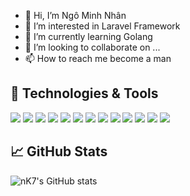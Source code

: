 - 👋 Hi, I’m Ngô Minh Nhân
- 👀 I’m interested in Laravel Framework
- 🌱 I’m currently learning Golang
- 💞️ I’m looking to collaborate on ...
- 📫 How to reach me become a man

## 🔧 Technologies & Tools
![](https://img.shields.io/badge/OS-MacOS-informational?style=flat&logo=macOS&logoColor=#000000&color=2bbc8a)
![](https://img.shields.io/badge/OS-Ubuntu-informational?style=flat&logo=ubuntu&logoColor=#E95420&color=2bbc8a)
![](https://img.shields.io/badge/Editor-VSCode_IDEA-informational?style=flat&logo=visual-studio-code&logoColor=#007ACC&color=2bbc8a)
![](https://img.shields.io/badge/Code-JavaScript-informational?style=flat&logo=javascript&logoColor=#F7DF1E&color=2bbc8a)
![](https://img.shields.io/badge/Code-Golang-informational?style=flat&logo=go&logoColor=#00ADD8&color=2bbc8a)
![](https://img.shields.io/badge/Code-Vue-informational?style=flat&logo=vue.js&logoColor=#4FC08D&color=2bbc8a)
![](https://img.shields.io/badge/Shell-Bash-informational?style=flat&logo=gnu-bash&logoColor=#4EAA25&color=2bbc8a)
![](https://img.shields.io/badge/Tools-MySQL-informational?style=flat&logo=mysql&logoColor=#4479A1&color=2bbc8a)
![](https://img.shields.io/badge/Tools-PostgreSQL-informational?style=flat&logo=postgresql&logoColor=white&color=2bbc8a)
![](https://img.shields.io/badge/Tools-Neo4j-informational?style=flat&logo=neo4j&logoColor=#008CC1&color=2bbc8a)
![](https://img.shields.io/badge/Tools-Docker-informational?style=flat&logo=docker&logoColor=#2496ED&color=2bbc8a)
![](https://img.shields.io/badge/Tools-Kubernetes-informational?style=flat&logo=kubernetes&logoColor=#326CE5&color=2bbc8a)
![](https://img.shields.io/badge/Tools-Kubernetes-informational?style=flat&logo=kubernetes&logoColor=#326CE5&color=2bbc8a)


## &#x1f4c8; GitHub Stats

![nK7's GitHub stats](https://github-readme-stats.vercel.app/api?username=nK2708&show_icons=true&theme=tokyonight&count_private=true&include_all_commits=true)



<!---
nK2708/nK2708 is a ✨ special ✨ repository because its `README.md` (this file) appears on your GitHub profile.
You can click the Preview link to take a look at your changes.
--->
